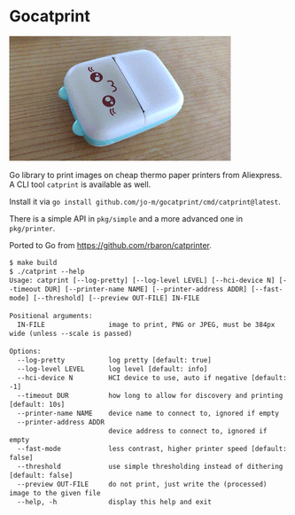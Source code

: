 # Gocatprint

![Demo](demo.gif)

Go library to print images on cheap thermo paper printers from Aliexpress.
A CLI tool `catprint` is available as well.

Install it via `go install github.com/jo-m/gocatprint/cmd/catprint@latest`.

There is a simple API in `pkg/simple` and a more advanced one in `pkg/printer`.

Ported to Go from <https://github.com/rbaron/catprinter>.

```
$ make build
$ ./catprint --help
Usage: catprint [--log-pretty] [--log-level LEVEL] [--hci-device N] [--timeout DUR] [--printer-name NAME] [--printer-address ADDR] [--fast-mode] [--threshold] [--preview OUT-FILE] IN-FILE

Positional arguments:
  IN-FILE                image to print, PNG or JPEG, must be 384px wide (unless --scale is passed)

Options:
  --log-pretty           log pretty [default: true]
  --log-level LEVEL      log level [default: info]
  --hci-device N         HCI device to use, auto if negative [default: -1]
  --timeout DUR          how long to allow for discovery and printing [default: 10s]
  --printer-name NAME    device name to connect to, ignored if empty
  --printer-address ADDR
                         device address to connect to, ignored if empty
  --fast-mode            less contrast, higher printer speed [default: false]
  --threshold            use simple thresholding instead of dithering [default: false]
  --preview OUT-FILE     do not print, just write the (processed) image to the given file
  --help, -h             display this help and exit
```
